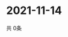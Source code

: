 # 2021-11-14
  共 0条

  <!-- BEGIN -->
  <!-- 最后更新时间Sun Nov 14 2021 01:49:00 GMT+0000 (Coordinated Universal Time) -->
  
  <!-- END -->
  
  